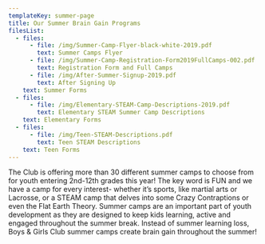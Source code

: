 ```yaml
---
templateKey: summer-page
title: Our Summer Brain Gain Programs
filesList:
  - files:
      - file: /img/Summer-Camp-Flyer-black-white-2019.pdf
        text: Summer Camps Flyer
      - file: /img/Summer-Camp-Registration-Form2019FullCamps-002.pdf
        text: Registration Form and Full Camps
      - file: /img/After-Summer-Signup-2019.pdf
        text: After Signing Up
    text: Summer Forms
  - files:
      - file: /img/Elementary-STEAM-Camp-Descriptions-2019.pdf
        text: Elementary STEAM Summer Camp Descriptions
    text: Elementary Forms
  - files:
      - file: /img/Teen-STEAM-Descriptions.pdf
        text: Teen STEAM Descriptions
    text: Teen Forms
---
```


The Club is offering more than 30 different summer camps to choose from for youth entering 2nd-12th grades this year! The key word is FUN and we have a camp for every interest- whether it’s sports, like martial arts or Lacrosse, or a STEAM camp that delves into some Crazy Contraptions or even the Flat Earth Theory. Summer camps are an important part of youth development as they are designed to keep kids learning, active and engaged throughout the summer break. Instead of summer learning loss, Boys & Girls Club summer camps create brain gain throughout the summer!
